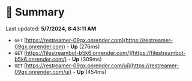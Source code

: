 # 📖 Summary
Last updated: **5/7/2024, 8:43:11 AM**

- `GET` [https://restreamer-09gx.onrender.com](https://restreamer-09gx.onrender.com) - **Up** (276ms)
- `GET` [https://filestreambot-b5k6.onrender.com/](https://filestreambot-b5k6.onrender.com/) - **Up** (309ms)
- `GET` [https://restreamer-09gx.onrender.com/ui](https://restreamer-09gx.onrender.com/ui) - **Up** (454ms)
